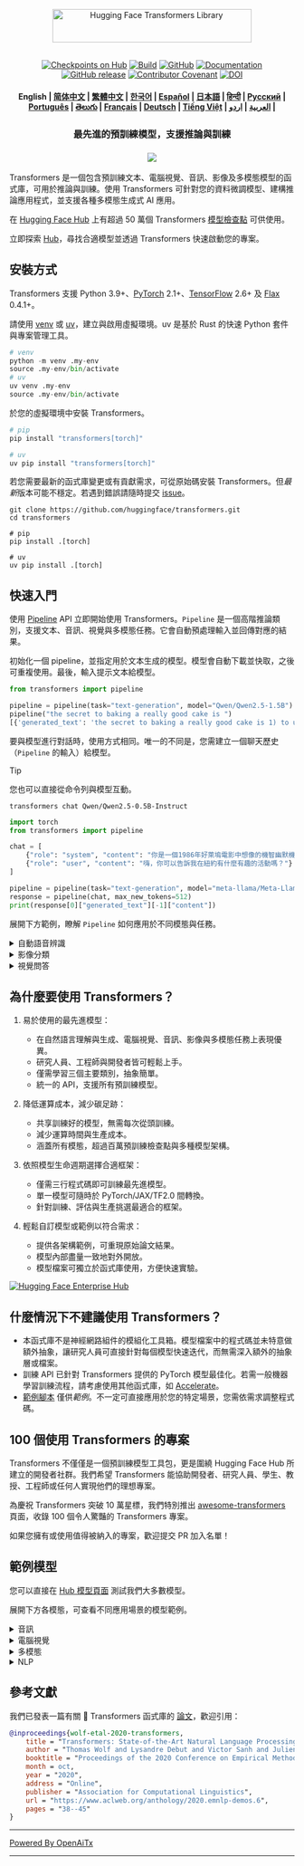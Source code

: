 <!---
Copyright 2020 The HuggingFace Team. All rights reserved.

Licensed under the Apache License, Version 2.0 (the "License");
you may not use this file except in compliance with the License.
You may obtain a copy of the License at

    http://www.apache.org/licenses/LICENSE-2.0

Unless required by applicable law or agreed to in writing, software
distributed under the License is distributed on an "AS IS" BASIS,
WITHOUT WARRANTIES OR CONDITIONS OF ANY KIND, either express or implied.
See the License for the specific language governing permissions and
limitations under the License.
-->

<p align="center">
  <picture>
    <source media="(prefers-color-scheme: dark)" srcset="https://huggingface.co/datasets/huggingface/documentation-images/raw/main/transformers-logo-dark.svg">
    <source media="(prefers-color-scheme: light)" srcset="https://huggingface.co/datasets/huggingface/documentation-images/raw/main/transformers-logo-light.svg">
    <img alt="Hugging Face Transformers Library" src="https://huggingface.co/datasets/huggingface/documentation-images/raw/main/transformers-logo-light.svg" width="352" height="59" style="max-width: 100%;">
  </picture>
  <br/>
  <br/>
</p>

<p align="center">
    <a href="https://huggingface.com/models"><img alt="Checkpoints on Hub" src="https://img.shields.io/endpoint?url=https://huggingface.co/api/shields/models&color=brightgreen"></a>
    <a href="https://circleci.com/gh/huggingface/transformers"><img alt="Build" src="https://img.shields.io/circleci/build/github/huggingface/transformers/main"></a>
    <a href="https://github.com/huggingface/transformers/blob/main/LICENSE"><img alt="GitHub" src="https://img.shields.io/github/license/huggingface/transformers.svg?color=blue"></a>
    <a href="https://huggingface.co/docs/transformers/index"><img alt="Documentation" src="https://img.shields.io/website/http/huggingface.co/docs/transformers/index.svg?down_color=red&down_message=offline&up_message=online"></a>
    <a href="https://github.com/huggingface/transformers/releases"><img alt="GitHub release" src="https://img.shields.io/github/release/huggingface/transformers.svg"></a>
    <a href="https://github.com/huggingface/transformers/blob/main/CODE_OF_CONDUCT.md"><img alt="Contributor Covenant" src="https://img.shields.io/badge/Contributor%20Covenant-v2.0%20adopted-ff69b4.svg"></a>
    <a href="https://zenodo.org/badge/latestdoi/155220641"><img src="https://zenodo.org/badge/155220641.svg" alt="DOI"></a>
</p>

<h4 align="center">
    <p>
        <b>English</b> |
        <a href="https://github.com/huggingface/transformers/blob/main/i18n/README_zh-hans.md">简体中文</a> |
        <a href="https://github.com/huggingface/transformers/blob/main/i18n/README_zh-hant.md">繁體中文</a> |
        <a href="https://github.com/huggingface/transformers/blob/main/i18n/README_ko.md">한국어</a> |
        <a href="https://github.com/huggingface/transformers/blob/main/i18n/README_es.md">Español</a> |
        <a href="https://github.com/huggingface/transformers/blob/main/i18n/README_ja.md">日本語</a> |
        <a href="https://github.com/huggingface/transformers/blob/main/i18n/README_hd.md">हिन्दी</a> |
        <a href="https://github.com/huggingface/transformers/blob/main/i18n/README_ru.md">Русский</a> |
        <a href="https://github.com/huggingface/transformers/blob/main/i18n/README_pt-br.md">Рortuguês</a> |
        <a href="https://github.com/huggingface/transformers/blob/main/i18n/README_te.md">తెలుగు</a> |
        <a href="https://github.com/huggingface/transformers/blob/main/i18n/README_fr.md">Français</a> |
        <a href="https://github.com/huggingface/transformers/blob/main/i18n/README_de.md">Deutsch</a> |
        <a href="https://github.com/huggingface/transformers/blob/main/i18n/README_vi.md">Tiếng Việt</a> |
        <a href="https://github.com/huggingface/transformers/blob/main/i18n/README_ar.md">العربية</a> |
        <a href="https://github.com/huggingface/transformers/blob/main/i18n/README_ur.md">اردو</a> |
    </p>
</h4>

<h3 align="center">
    <p>最先進的預訓練模型，支援推論與訓練</p>
</h3>

<h3 align="center">
    <a href="https://hf.co/course"><img src="https://huggingface.co/datasets/huggingface/documentation-images/resolve/main/course_banner.png"></a>
</h3>

Transformers 是一個包含預訓練文本、電腦視覺、音訊、影像及多模態模型的函式庫，可用於推論與訓練。使用 Transformers 可針對您的資料微調模型、建構推論應用程式，並支援各種多模態生成式 AI 應用。

在 [Hugging Face Hub](https://huggingface.com/models) 上有超過 50 萬個 Transformers [模型檢查點](https://huggingface.co/models?library=transformers&sort=trending) 可供使用。

立即探索 [Hub](https://huggingface.com/)，尋找合適模型並透過 Transformers 快速啟動您的專案。

## 安裝方式

Transformers 支援 Python 3.9+、[PyTorch](https://pytorch.org/get-started/locally/) 2.1+、[TensorFlow](https://www.tensorflow.org/install/pip) 2.6+ 及 [Flax](https://flax.readthedocs.io/en/latest/) 0.4.1+。

請使用 [venv](https://docs.python.org/3/library/venv.html) 或 [uv](https://docs.astral.sh/uv/)，建立與啟用虛擬環境。uv 是基於 Rust 的快速 Python 套件與專案管理工具。

```py
# venv
python -m venv .my-env
source .my-env/bin/activate
# uv
uv venv .my-env
source .my-env/bin/activate
```

於您的虛擬環境中安裝 Transformers。

```py
# pip
pip install "transformers[torch]"

# uv
uv pip install "transformers[torch]"
```

若您需要最新的函式庫變更或有貢獻需求，可從原始碼安裝 Transformers。但*最新*版本可能不穩定。若遇到錯誤請隨時提交 [issue](https://github.com/huggingface/transformers/issues)。

```shell
git clone https://github.com/huggingface/transformers.git
cd transformers

# pip
pip install .[torch]

# uv
uv pip install .[torch]
```

## 快速入門

使用 [Pipeline](https://huggingface.co/docs/transformers/pipeline_tutorial) API 立即開始使用 Transformers。`Pipeline` 是一個高階推論類別，支援文本、音訊、視覺與多模態任務。它會自動預處理輸入並回傳對應的結果。

初始化一個 pipeline，並指定用於文本生成的模型。模型會自動下載並快取，之後可重複使用。最後，輸入提示文本給模型。

```py
from transformers import pipeline

pipeline = pipeline(task="text-generation", model="Qwen/Qwen2.5-1.5B")
pipeline("the secret to baking a really good cake is ")
[{'generated_text': 'the secret to baking a really good cake is 1) to use the right ingredients and 2) to follow the recipe exactly. the recipe for the cake is as follows: 1 cup of sugar, 1 cup of flour, 1 cup of milk, 1 cup of butter, 1 cup of eggs, 1 cup of chocolate chips. if you want to make 2 cakes, how much sugar do you need? To make 2 cakes, you will need 2 cups of sugar.'}]
```

要與模型進行對話時，使用方式相同。唯一的不同是，您需建立一個聊天歷史（`Pipeline` 的輸入）給模型。

> [!TIP]
> 您也可以直接從命令列與模型互動。
> ```shell
> transformers chat Qwen/Qwen2.5-0.5B-Instruct
> ```

```py
import torch
from transformers import pipeline

chat = [
    {"role": "system", "content": "你是一個1986年好萊塢電影中想像的機智幽默機器人。"},
    {"role": "user", "content": "嗨，你可以告訴我在紐約有什麼有趣的活動嗎？"}
]

pipeline = pipeline(task="text-generation", model="meta-llama/Meta-Llama-3-8B-Instruct", torch_dtype=torch.bfloat16, device_map="auto")
response = pipeline(chat, max_new_tokens=512)
print(response[0]["generated_text"][-1]["content"])
```

展開下方範例，瞭解 `Pipeline` 如何應用於不同模態與任務。

<details>
<summary>自動語音辨識</summary>

```py
from transformers import pipeline

pipeline = pipeline(task="automatic-speech-recognition", model="openai/whisper-large-v3")
pipeline("https://huggingface.co/datasets/Narsil/asr_dummy/resolve/main/mlk.flac")
{'text': ' I have a dream that one day this nation will rise up and live out the true meaning of its creed.'}
```

</details>

<details>
<summary>影像分類</summary>

<h3 align="center">
    <a><img src="https://huggingface.co/datasets/Narsil/image_dummy/raw/main/parrots.png"></a>
</h3>

```py
from transformers import pipeline

pipeline = pipeline(task="image-classification", model="facebook/dinov2-small-imagenet1k-1-layer")
pipeline("https://huggingface.co/datasets/Narsil/image_dummy/raw/main/parrots.png")
[{'label': 'macaw', 'score': 0.997848391532898},
 {'label': 'sulphur-crested cockatoo, Kakatoe galerita, Cacatua galerita',
  'score': 0.0016551691805943847},
 {'label': 'lorikeet', 'score': 0.00018523589824326336},
 {'label': 'African grey, African gray, Psittacus erithacus',
  'score': 7.85409429227002e-05},
 {'label': 'quail', 'score': 5.502637941390276e-05}]
```

</details>

<details>
<summary>視覺問答</summary>


<h3 align="center">
    <a><img src="https://huggingface.co/datasets/huggingface/documentation-images/resolve/main/transformers/tasks/idefics-few-shot.jpg"></a>
</h3>

```py
from transformers import pipeline

pipeline = pipeline(task="visual-question-answering", model="Salesforce/blip-vqa-base")
pipeline(
    image="https://huggingface.co/datasets/huggingface/documentation-images/resolve/main/transformers/tasks/idefics-few-shot.jpg",
    question="What is in the image?",
)
[{'answer': 'statue of liberty'}]
```

</details>

## 為什麼要使用 Transformers？

1. 易於使用的最先進模型：
    - 在自然語言理解與生成、電腦視覺、音訊、影像與多模態任務上表現優異。
    - 研究人員、工程師與開發者皆可輕鬆上手。
    - 僅需學習三個主要類別，抽象簡單。
    - 統一的 API，支援所有預訓練模型。

1. 降低運算成本，減少碳足跡：
    - 共享訓練好的模型，無需每次從頭訓練。
    - 減少運算時間與生產成本。
    - 涵蓋所有模態，超過百萬預訓練檢查點與多種模型架構。

1. 依照模型生命週期選擇合適框架：
    - 僅需三行程式碼即可訓練最先進模型。
    - 單一模型可隨時於 PyTorch/JAX/TF2.0 間轉換。
    - 針對訓練、評估與生產挑選最適合的框架。

1. 輕鬆自訂模型或範例以符合需求：
    - 提供各架構範例，可重現原始論文結果。
    - 模型內部盡量一致地對外開放。
    - 模型檔案可獨立於函式庫使用，方便快速實驗。

<a target="_blank" href="https://huggingface.co/enterprise">
    <img alt="Hugging Face Enterprise Hub" src="https://github.com/user-attachments/assets/247fb16d-d251-4583-96c4-d3d76dda4925">
</a><br>

## 什麼情況下不建議使用 Transformers？

- 本函式庫不是神經網路組件的模組化工具箱。模型檔案中的程式碼並未特意做額外抽象，讓研究人員可直接針對每個模型快速迭代，而無需深入額外的抽象層或檔案。
- 訓練 API 已針對 Transformers 提供的 PyTorch 模型最佳化。若需一般機器學習訓練流程，請考慮使用其他函式庫，如 [Accelerate](https://huggingface.co/docs/accelerate)。
- [範例腳本]((https://github.com/huggingface/transformers/tree/main/examples)) 僅供*範例*。不一定可直接應用於您的特定場景，您需依需求調整程式碼。

## 100 個使用 Transformers 的專案

Transformers 不僅僅是一個預訓練模型工具包，更是圍繞 Hugging Face Hub 所建立的開發者社群。我們希望 Transformers 能協助開發者、研究人員、學生、教授、工程師或任何人實現他們的理想專案。

為慶祝 Transformers 突破 10 萬星標，我們特別推出 [awesome-transformers](./awesome-transformers.md) 頁面，收錄 100 個令人驚豔的 Transformers 專案。

如果您擁有或使用值得被納入的專案，歡迎提交 PR 加入名單！

## 範例模型

您可以直接在 [Hub 模型頁面](https://huggingface.co/models) 測試我們大多數模型。

展開下方各模態，可查看不同應用場景的模型範例。

<details>
<summary>音訊</summary>

- 使用 [Whisper](https://huggingface.co/openai/whisper-large-v3-turbo) 進行音訊分類
- 使用 [Moonshine](https://huggingface.co/UsefulSensors/moonshine) 進行自動語音辨識
- 使用 [Wav2Vec2](https://huggingface.co/superb/wav2vec2-base-superb-ks) 進行關鍵字偵測
- 使用 [Moshi](https://huggingface.co/kyutai/moshiko-pytorch-bf16) 進行語音轉語音生成
- 使用 [MusicGen](https://huggingface.co/facebook/musicgen-large) 進行文字轉音訊
- 使用 [Bark](https://huggingface.co/suno/bark) 進行文字轉語音

</details>

<details>
<summary>電腦視覺</summary>

- 使用 [SAM](https://huggingface.co/facebook/sam-vit-base) 進行自動遮罩生成
- 使用 [DepthPro](https://huggingface.co/apple/DepthPro-hf) 進行深度估測
- 使用 [DINO v2](https://huggingface.co/facebook/dinov2-base) 進行影像分類
- 使用 [SuperGlue](https://huggingface.co/magic-leap-community/superglue_outdoor) 進行關鍵點偵測
- 使用 [SuperGlue](https://huggingface.co/magic-leap-community/superglue) 進行關鍵點匹配
- 使用 [RT-DETRv2](https://huggingface.co/PekingU/rtdetr_v2_r50vd) 進行物件偵測
- 使用 [VitPose](https://huggingface.co/usyd-community/vitpose-base-simple) 進行姿態估測
- 使用 [OneFormer](https://huggingface.co/shi-labs/oneformer_ade20k_swin_large) 進行通用分割
- 使用 [VideoMAE](https://huggingface.co/MCG-NJU/videomae-large) 進行影片分類

</details>

<details>
<summary>多模態</summary>

- 使用 [Qwen2-Audio](https://huggingface.co/Qwen/Qwen2-Audio-7B) 進行音訊或文字轉文字
- 使用 [LayoutLMv3](https://huggingface.co/microsoft/layoutlmv3-base) 進行文件問答
- 使用 [Qwen-VL](https://huggingface.co/Qwen/Qwen2.5-VL-3B-Instruct) 進行影像或文字轉文字
- 使用 [BLIP-2](https://huggingface.co/Salesforce/blip2-opt-2.7b) 進行影像描述生成
- 使用 [GOT-OCR2](https://huggingface.co/stepfun-ai/GOT-OCR-2.0-hf) 進行 OCR 文件理解
- 使用 [TAPAS](https://huggingface.co/google/tapas-base) 進行表格問答
- 使用 [Emu3](https://huggingface.co/BAAI/Emu3-Gen) 實現統一多模態理解與生成
- 使用 [Llava-OneVision](https://huggingface.co/llava-hf/llava-onevision-qwen2-0.5b-ov-hf) 進行視覺轉文字
- 使用 [Llava](https://huggingface.co/llava-hf/llava-1.5-7b-hf) 進行視覺問答
- 使用 [Kosmos-2](https://huggingface.co/microsoft/kosmos-2-patch14-224) 進行視覺指稱表達分割

</details>

<details>
<summary>NLP</summary>

- 使用 [ModernBERT](https://huggingface.co/answerdotai/ModernBERT-base) 進行遮罩詞補全
- 使用 [Gemma](https://huggingface.co/google/gemma-2-2b) 進行命名實體辨識
- 使用 [Mixtral](https://huggingface.co/mistralai/Mixtral-8x7B-v0.1) 進行問答
- 使用 [BART](https://huggingface.co/facebook/bart-large-cnn) 進行摘要生成
- 使用 [T5](https://huggingface.co/google-t5/t5-base) 進行翻譯
- 使用 [Llama](https://huggingface.co/meta-llama/Llama-3.2-1B) 進行文本生成
- 使用 [Qwen](https://huggingface.co/Qwen/Qwen2.5-0.5B) 進行文本分類

</details>

## 參考文獻

我們已發表一篇有關 🤗 Transformers 函式庫的 [論文](https://www.aclweb.org/anthology/2020.emnlp-demos.6/)，歡迎引用：

```bibtex
@inproceedings{wolf-etal-2020-transformers,
    title = "Transformers: State-of-the-Art Natural Language Processing",
    author = "Thomas Wolf and Lysandre Debut and Victor Sanh and Julien Chaumond and Clement Delangue and Anthony Moi and Pierric Cistac and Tim Rault and Rémi Louf and Morgan Funtowicz and Joe Davison and Sam Shleifer and Patrick von Platen and Clara Ma and Yacine Jernite and Julien Plu and Canwen Xu and Teven Le Scao and Sylvain Gugger and Mariama Drame and Quentin Lhoest and Alexander M. Rush",
    booktitle = "Proceedings of the 2020 Conference on Empirical Methods in Natural Language Processing: System Demonstrations",
    month = oct,
    year = "2020",
    address = "Online",
    publisher = "Association for Computational Linguistics",
    url = "https://www.aclweb.org/anthology/2020.emnlp-demos.6",
    pages = "38--45"
}
```

---

[Powered By OpenAiTx](https://github.com/OpenAiTx/OpenAiTx)

---